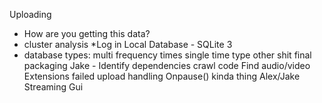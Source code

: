  Uploading
* How are you getting this data?
* cluster analysis
*Log in Local Database - SQLite 3
* database types:
multi
frequency
times
single 
time 
type
other shit
final packaging
Jake - 
Identify dependencies 
crawl code
Find audio/video
Extensions
failed upload handling
Onpause() kinda thing
Alex/Jake
Streaming
Gui
